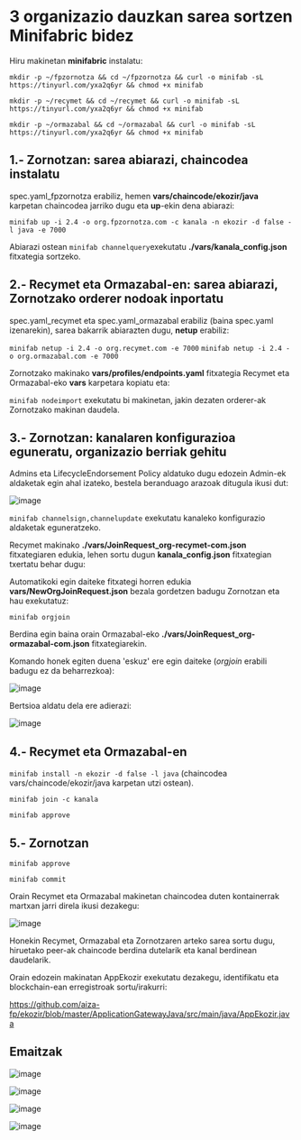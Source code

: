 # 3 organizazio dauzkan sarea sortzen Minifabric bidez 

Hiru makinetan **minifabric** instalatu:

`mkdir -p ~/fpzornotza && cd ~/fpzornotza && curl -o minifab -sL https://tinyurl.com/yxa2q6yr && chmod +x minifab`

`mkdir -p ~/recymet && cd ~/recymet && curl -o minifab -sL https://tinyurl.com/yxa2q6yr && chmod +x minifab`

`mkdir -p ~/ormazabal && cd ~/ormazabal && curl -o minifab -sL https://tinyurl.com/yxa2q6yr && chmod +x minifab`

## 1.- Zornotzan: sarea abiarazi, chaincodea instalatu

spec.yaml_fpzornotza erabiliz, hemen **vars/chaincode/ekozir/java** karpetan chaincodea jarriko dugu eta **up**-ekin dena abiarazi:

`minifab up -i 2.4 -o org.fpzornotza.com -c kanala -n ekozir -d false -l java -e 7000`

Abiarazi ostean `minifab channelquery`exekutatu **./vars/kanala_config.json** fitxategia sortzeko.

## 2.- Recymet eta Ormazabal-en: sarea abiarazi, Zornotzako orderer nodoak inportatu

spec.yaml_recymet eta spec.yaml_ormazabal erabiliz (baina spec.yaml izenarekin), sarea bakarrik abiarazten dugu, **netup** erabiliz:

`minifab netup -i 2.4 -o org.recymet.com -e 7000`
`minifab netup -i 2.4 -o org.ormazabal.com -e 7000`

Zornotzako makinako **vars/profiles/endpoints.yaml** fitxategia Recymet eta Ormazabal-eko **vars** karpetara kopiatu eta:

`minifab nodeimport` exekutatu bi makinetan, jakin dezaten orderer-ak Zornotzako makinan daudela.

## 3.- Zornotzan: kanalaren konfigurazioa eguneratu, organizazio berriak gehitu

Admins eta LifecycleEndorsement Policy aldatuko dugu edozein Admin-ek aldaketak egin ahal izateko, bestela beranduago arazoak ditugula ikusi dut:

![image](https://user-images.githubusercontent.com/94653085/227966728-e352492d-0c16-47aa-9515-8f5010c1be2c.png)

`minifab channelsign,channelupdate` exekutatu kanaleko konfigurazio aldaketak eguneratzeko.

Recymet makinako **./vars/JoinRequest_org-recymet-com.json** fitxategiaren edukia, lehen sortu dugun **kanala_config.json** fitxategian txertatu behar dugu:

Automatikoki egin daiteke fitxategi horren edukia **vars/NewOrgJoinRequest.json** bezala gordetzen badugu Zornotzan eta hau exekutatuz:

`minifab orgjoin`

Berdina egin baina orain Ormazabal-eko **./vars/JoinRequest_org-ormazabal-com.json** fitxategiarekin.

Komando honek egiten duena 'eskuz' ere egin daiteke (*orgjoin* erabili badugu ez da beharrezkoa):

![image](https://user-images.githubusercontent.com/94653085/227046176-d69c9e17-5073-43c2-a53a-6b5cf8775f00.png)

Bertsioa aldatu dela ere adierazi:

![image](https://user-images.githubusercontent.com/94653085/227047747-e42d7f7f-9a7c-4a67-9ace-06b44a57d20f.png)

## 4.- Recymet eta Ormazabal-en

`minifab install -n ekozir -d false -l java` (chaincodea vars/chaincode/ekozir/java karpetan utzi ostean).

`minifab join -c kanala`

`minifab approve`

## 5.- Zornotzan

`minifab approve`

`minifab commit`

Orain Recymet eta Ormazabal makinetan chaincodea duten kontainerrak martxan jarri direla ikusi dezakegu:

![image](https://user-images.githubusercontent.com/94653085/227524167-24e9fdd6-073d-4af7-9df5-8c7b007ef5b6.png)

Honekin Recymet, Ormazabal eta Zornotzaren arteko sarea sortu dugu, hiruetako peer-ak chaincode berdina dutelarik eta kanal berdinean daudelarik.

Orain edozein makinatan AppEkozir exekutatu dezakegu, identifikatu eta blockchain-ean erregistroak sortu/irakurri:

https://github.com/aiza-fp/ekozir/blob/master/ApplicationGatewayJava/src/main/java/AppEkozir.java

## Emaitzak

![image](https://user-images.githubusercontent.com/94653085/227968398-8fc655ea-33d4-4115-9667-a87f994d8165.png)

![image](https://user-images.githubusercontent.com/94653085/227968531-9c1259a0-0cf3-43dd-987f-7cf90e66765c.png)

![image](https://user-images.githubusercontent.com/94653085/227968589-fa78738b-b9de-40f6-8eeb-c7e5847a4846.png)

![image](https://user-images.githubusercontent.com/94653085/227968702-8dc15f0a-02af-4ea8-826d-7b43af16e268.png)

